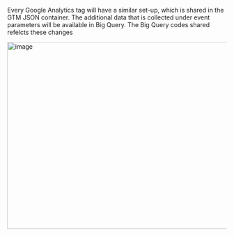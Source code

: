 Every Google Analytics tag will have a similar set-up, which is shared in the GTM JSON container. The additional data that is collected under event parameters will be available in Big Query. The Big Query codes shared refelcts these changes  


<img width="981" height="430" alt="image" src="https://github.com/user-attachments/assets/34fc93b5-1bb2-4c38-9a11-98809beb21b4" />
